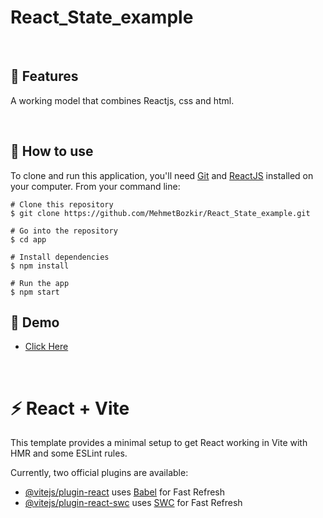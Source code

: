# React_State_example


<p align="center"> 

<br> 
  
  :wrench: Features 
  -------------------

  A working model that combines Reactjs, css and html.
  
<br> 
  
  ## :book: How to use
To clone and run this application, you'll need [Git](https://git-scm.com/downloads) and [ReactJS](https://reactjs.org/docs/getting-started.html) installed on your computer. From your command line:

```
# Clone this repository
$ git clone https://github.com/MehmetBozkir/React_State_example.git

# Go into the repository
$ cd app

# Install dependencies
$ npm install

# Run the app
$ npm start
```
## :link: Demo
  - <a target="_blank" href="https://react-test-game.netlify.app/"> Click Here </a> 

<br> 
  

# :zap: React + Vite

This template provides a minimal setup to get React working in Vite with HMR and some ESLint rules.

Currently, two official plugins are available:

- [@vitejs/plugin-react](https://github.com/vitejs/vite-plugin-react/blob/main/packages/plugin-react/README.md) uses [Babel](https://babeljs.io/) for Fast Refresh
- [@vitejs/plugin-react-swc](https://github.com/vitejs/vite-plugin-react-swc) uses [SWC](https://swc.rs/) for Fast Refresh

